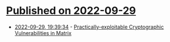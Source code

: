 # [Published on 2022-09-29](index.md)

* [2022-09-29, 19:39:34](https://lobste.rs/s/4pxari/practically_exploitable_cryptographic) - [Practically-exploitable Cryptographic Vulnerabilities in Matrix](https://nebuchadnezzar-megolm.github.io/static/paper.pdf)
